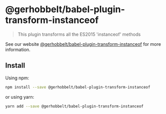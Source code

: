 # @gerhobbelt/babel-plugin-transform-instanceof

> This plugin transforms all the ES2015 'instanceof' methods

See our website [@gerhobbelt/babel-plugin-transform-instanceof](https://new.babeljs.io/docs/en/next/babel-plugin-transform-instanceof.html) for more information.

## Install

Using npm:

```sh
npm install --save @gerhobbelt/babel-plugin-transform-instanceof
```

or using yarn:

```sh
yarn add --save @gerhobbelt/babel-plugin-transform-instanceof
```
